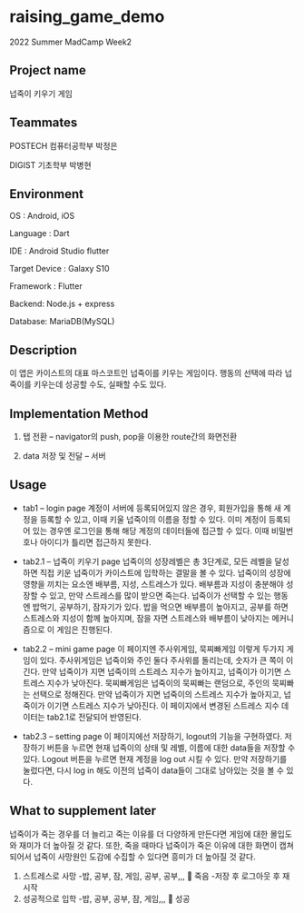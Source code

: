 # raising_game_demo
2022 Summer MadCamp Week2 

## Project name
넙죽이 키우기 게임

## Teammates
POSTECH 컴퓨터공학부 박정은

DIGIST 기초학부 박병현

## Environment
OS : Android, iOS

Language : Dart

IDE : Android Studio flutter

Target Device : Galaxy S10


Framework : Flutter

Backend: Node.js + express

Database: MariaDB(MySQL)

## Description
이 앱은 카이스트의 대표 마스코트인 넙죽이를 키우는 게임이다. 행동의 선택에 따라 넙죽이를 키우는데 성공할 수도, 실패할 수도 있다.

## Implementation Method
1. 탭 전환 – navigator의 push, pop을 이용한 route간의 화면전환

2. data 저장 및 전달 – 서버

## Usage
* tab1 – login page
계정이 서버에 등록되어있지 않은 경우, 회원가입을 통해 새 계정을 등록할 수 있고, 이때 키울 넙죽이의 이름을 정할 수 있다. 이미 계정이 등록되어 있는 경우엔 로그인을 통해 해당 계정의 데이터들에 접근할 수 있다. 이때 비밀번호나 아이디가 틀리면 접근하지 못한다.

* tab2.1 – 넙죽이 키우기 page
넙죽이의 성장레벨은 총 3단계로, 모든 레벨을 달성하면 직접 키운 넙죽이가 카이스트에 입학하는 결말을 볼 수 있다. 넙죽이의 성장에 영향을 끼치는 요소엔 배부름, 지성, 스트레스가 있다. 배부름과 지성이 충분해야 성장할 수 있고, 만약 스트레스를 많이 받으면 죽는다. 넙죽이가 선택할 수 있는 행동엔 밥먹기, 공부하기, 잠자기가 있다. 밥을 먹으면 배부름이 높아지고, 공부를 하면 스트레스와 지성이 함께 높아지며, 잠을 자면 스트레스와 배부름이 낮아지는 메커니즘으로 이 게임은 진행된다.

* tab2.2 – mini game page
이 페이지엔 주사위게임, 묵찌빠게임 이렇게 두가지 게임이 있다. 주사위게임은 넙죽이와 주인 둘다 주사위를 돌리는데, 숫자가 큰 쪽이 이긴다. 만약 넙죽이가 지면 넙죽이의 스트레스 지수가 높아지고, 넙죽이가 이기면 스트레스 지수가 낮아진다. 묵찌빠게임은 넙죽이의 묵찌빠는 랜덤으로, 주인의 묵찌빠는 선택으로 정해진다. 만약 넙죽이가 지면 넙죽이의 스트레스 지수가 높아지고, 넙죽이가 이기면 스트레스 지수가 낮아진다. 이 페이지에서 변경된 스트레스 지수 데이터는 tab2.1로 전달되어 반영된다.

* tab2.3 – setting page
이 페이지에선 저장하기, logout의 기능을 구현하였다. 저장하기 버튼을 누르면 현재 넙죽이의 상태 및 레벨, 이름에 대한 data들을 저장할 수 있다. Logout 버튼을 누르면 현재 계정을 log out 시킬 수 있다. 만약 저장하기를 눌렀다면, 다시 log in 해도 이전의 넙죽이 data들이 그대로 남아있는 것을 볼 수 있다.

## What to supplement later
넙죽이가 죽는 경우를 더 늘리고 죽는 이유를 더 다양하게 만든다면 게임에 대한 몰입도와 재미가 더 높아질 것 같다. 또한, 죽을 때마다 넙죽이가 죽은 이유에 대한 화면이 캡쳐되어서 넙죽이 사망원인 도감에 수집할 수 있다면 흥미가 더 높아질 것 같다.




1.	스트레스로 사망
-밥, 공부, 잠, 게임, 공부, 공부,,,  죽음
-저장 후 로그아웃 후 재시작
2.	성공적으로 입학
-밥, 공부, 공부, 잠, 게임,,,  성공

